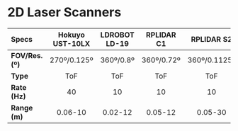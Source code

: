 # 2D Laser Scanners

| Specs            | Hokuyo UST-10LX | LDROBOT LD-19 | RPLIDAR C1 | RPLIDAR S2   | YDLIDAR X4        |
| :--------------- | :-------------: | :-----------: | :--------: | :----------: | :---------------: |
| **FOV/Res. (º)** | 270º/0.125º     | 360º/0.8º     | 360º/0.72º | 360º/0.1125º | 360º/0.432-0.864º |
| **Type**         | ToF             | ToF           | ToF        | ToF          | Triangulation     |
| **Rate (Hz)**    | 40              | 10            | 10         | 10           | 10                |
| **Range (m)**    | 0.06-10         | 0.02-12       | 0.05-12    | 0.05-30      | 0.12-10           |

